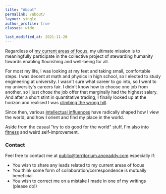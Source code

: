 ```yaml
---
title: "About"
permalink: /about/
layout: single
author_profile: true
classes: wide

last_modified_at: 2021-11-20
---
```


Regardless of [my current areas of focus](https://jmsdao.github.io/), my ultimate mission is to meaningfully participate in the collective project of stewarding humanity towards enabling flourishing and well-being for all.

For most my life, I was looking at my feet and taking small, comfortable steps. I was decent at math and physics in high school, so I elected to study engineering at university. I wasn't sure what career to go into, so I went to my university's careers fair. I didn't know how to choose one job from another, so I just chose the job offer that marginally had the highest salary. And after a short stint in quantitative trading, I finally looked up at the horizon and realised I was [climbing the wrong hill](https://cdixon.org/2009/09/19/climbing-the-wrong-hill).

Since then, various [intellectual influences](https://jmsdao.github.io/mind/) have radically shaped how I view the world, and how I orient and find my place in the world.

Aside from the casual "try to do good for the world" stuff, I'm also into [fitness](https://jmsdao.github.io/fitness/) and weird self-improvement.

### Contact

Feel free to contact me at [public@territorium.anonaddy.com](mailto:public@territorium.anonaddy.com) especially if:
- You wish to share any leads related to my current areas of focus
- You think some form of collaboration/correspondence is mutually beneficial
- You wish to correct me on a mistake I made in one of my writings (please do!)

